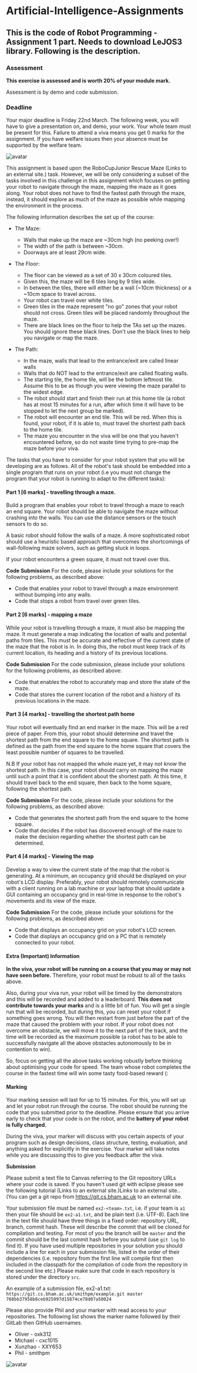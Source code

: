# Artificial-Intelligence-Assignments

## This is the code of Robot Programming - Assignment 1 part. Needs to download LeJOS3 library. Following is the description.

### Assessment
**This exercise is assessed and is worth 20% of your module mark.**

Assessment is by demo and code submission. 

### Deadline
Your major deadline is Friday 22nd March. The following week, you will have to give a presentation on, and demo, your work. Your whole team must be present for this. Failure to attend a viva means you get 0 marks for the assignment. If you have welfare issues then your absence must be supported by the welfare team.

![avatar](images/1.png)

This assignment is based upon the RoboCupJunior Rescue Maze (Links to an external site.) task. However, we will be only considering a subset of the tasks involved in this challenge in this assignment which focuses on getting your robot to navigate through the maze, mapping the maze as it goes along. Your robot does not have to find the fastest path through the maze, instead, it should explore as much of the maze as possible while mapping the environment in the process.

The following information describes the set up of the course:

* The Maze:
  * Walls that make up the maze are ~30cm high (no peeking over!)
  * The width of the path is between ~30cm.
  * Doorways are at least 29cm wide.

* The Floor:
  * The floor can be viewed as a set of 30 x 30cm coloured tiles.
  * Given this, the maze will be 6 tiles long by 9 tiles wide.
  * In between the tiles, there will either be a wall (~10cm thickness) or a ~10cm space to travel across. 
  * Your robot can travel over white tiles.
  * Green tiles in the maze represent "no go" zones that your robot should not cross. Green tiles will be placed randomly throughout the maze.
  * There are black lines on the floor to help the TAs set up the mazes. You should ignore these black lines. Don't use the black lines to help you navigate or map the maze.

* The Path:
  * In the maze, walls that lead to the entrance/exit are called linear walls
  * Walls that do NOT lead to the entrance/exit are called floating walls.
  * The starting tile, the home tile, will be the bottom leftmost tile. Assume this to be as though you were viewing the maze parallel to the widest edge.
  * The robot should start and finish their run at this home tile (a robot has at most 15 minutes for a run, after which time it will have to be stopped to let the next group be marked).
  * The robot will encounter an end tile. This will be red. When this is found, your robot, if it is able to, must travel the shortest path back to the home tile.
  * The maze you encounter in the viva will be one that you haven't encountered before, so do not waste time trying to pre-map the maze before your viva.

The tasks that you have to consider for your robot system that you will be developing are as follows. All of the robot's task should be embedded into a single program that runs on your robot (i.e you must not change the program that your robot is running to adapt to the different tasks):

#### Part 1 [6 marks] - travelling through a maze.

Build a program that enables your robot to travel through a maze to reach an end square. Your robot should be able to navigate the maze without crashing into the walls. You can use the distance sensors or the touch sensors to do so.

A basic robot should follow the walls of a maze. A more sophisticated robot should use a heuristic based approach that overcomes the shortcomings of wall-following maze solvers, such as getting stuck in loops.

If your robot encounters a green square, it must not travel over this.

**Code Submission** For the code, please include your solutions for the following problems, as described above:

* Code that enables your robot to travel through a maze environment without bumping into any walls.
* Code that stops a robot from travel over green tiles.

#### Part 2 [6 marks] - mapping a maze

While your robot is travelling through a maze, it must also be mapping the maze. It must generate a map indicating the location of walls and potential paths from tiles. This must be accurate and reflective of the current state of the maze that the robot is in. In doing this, the robot must keep track of its current location, its heading and a history of its previous locations.

**Code Submission** For the code submission, please include your solutions for the following problems, as described above:

* Code that enables the robot to accurately map and store the state of the maze.
* Code that stores the current location of the robot and a history of its previous locations in the maze. 

#### Part 3 [4 marks] - travelling the shortest path home

Your robot will eventually find an end marker in the maze. This will be a red piece of paper. From this, your robot should determine and travel the shortest path from the end square to the home square. The shortest path is defined as the path from the end square to the home square that covers the least possible number of squares to be travelled.

N.B If your robot has not mapped the whole maze yet, it may not know the shortest path. In this case, your robot should carry on mapping the maze until such a point that it is confident about the shortest path. At this time, it should travel back to the end square, then back to the home square, following the shortest path.

**Code Submission**
For the code, please include your solutions for the following problems, as described above:

* Code that generates the shortest path from the end square to the home square.
* Code that decides if the robot has discovered enough of the maze to make the decision regarding whether the shortest path can be determined.

#### Part 4 [4 marks] - Viewing the map
Develop a way to view the current state of the map that the robot is generating. At a minimum, an occupancy grid should be displayed on your robot's LCD display. Preferably, your robot should remotely communicate with a client running on a lab machine or your laptop that should update a GUI containing an occupancy grid in real-time in response to the robot's movements and its view of the maze. 

**Code Submission**
For the code, please include your solutions for the following problems, as described above:

* Code that displays an occupancy grid on your robot's LCD screen.
* Code that displays an occupancy grid on a PC that is remotely connected to your robot.

#### Extra (Important) Information

**In the viva, your robot will be running on a course that you may or may not have seen before.** Therefore, your robot must be robust to all of the tasks above.

Also, during your viva run, your robot will be timed by the demonstrators and this will be recorded and added to a leaderboard. **This does not contribute towards your marks** and is a little bit of fun. You will get a single run that will be recorded, but during this, you can reset your robot if something goes wrong. You will then restart from just before the part of the maze that caused the problem with your robot. If your robot does not overcome an obstacle, we will move it to the next part of the track, and the time will be recorded as the maximum possible (a robot has to be able to successfully navigate all the above obstacles autonomously to be in contention to win).

So, focus on getting all the above tasks working robustly before thinking about optimising your code for speed. The team whose robot completes the course in the fastest time will win some tasty food-based reward (:

#### Marking

Your marking session will last for up to 15 minutes. For this, you will set up and let your robot run through the course. The robot should be running the code that you submitted prior to the deadline. Please ensure that you arrive early to check that your code is on the robot, and the **battery of your robot is fully charged.**

During the viva, your marker will discuss with you certain aspects of your program such as design decisions, class structure, testing, evaluation, and anything asked for explicitly in the exercise. Your marker will take notes while you are discussing this to give you feedback after the viva.

**Submission**

Please submit a text file to Canvas referring to the Git repository URLs where your code is saved. If you haven't used git with eclipse please see the following tutorial (Links to an external site.)Links to an external site.. (You can get a git repo from https://git.cs.bham.ac.uk to an external site.

Your submission file must be named ```ex2-<team>.txt```, i.e. if your team is ```a1``` then your file should be ```ex2-a1.txt```, and be plain text (i.e. UTF-8). Each line in the text file should have three things in a fixed order: repository URL, branch, commit hash. These will describe the commit that will be cloned for compilation and testing. For most of you the branch will be ```master``` and the commit should be the last commit hash before you submit (use ```git log``` to find it). If you have used multiple repositories in your solution you should include a line for each in your submission file, listed in the order of their dependencies (i.e. repository from the first line will compile first then included in the classpath for the compilation of code from the repository in the second line etc.) Please make sure that code in each repository is stored under the directory ```src```.

An example of a submission file, ex2-a1.txt:
```https://git.cs.bham.ac.uk/smithpm/example.git master 768bb37958b8ceb925997d15874ce78d07a50024```

Please also provide Phil and your marker with read access to your repositories. The following list shows the marker name followed by their GitLab then GitHub usernames.

* Oliver - oxk312
* Michael - cxc1015
* Xunzhao - XXY653
* Phil - smithpm

![avatar](images/2.png)